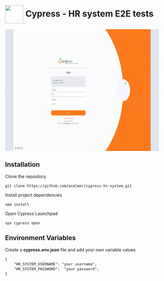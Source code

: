 # <img src="https://asset.brandfetch.io/idIq_kF0rb/idv3zwmSiY.jpeg" align="center" width="60" height="60"> Cypress - HR system E2E tests 

<p align="center">
<img src="hr-system.gif"  width="100%" height="400">
</p>

## Installation

Clone the repository

```
git clone https://github.com/acelmer/cypress-hr-system.git
```

Install project dependencies

```
npm install
```

Open Cypress Launchpad

```
npx cypress open
```

## Environment Variables

Create a **cypress.env.json** file and add your own variable values

```
{
    "HR_SYSTEM_USERNAME": "your username",
    "HR_SYSTEM_PASSWORD":  "your password",
}
```
